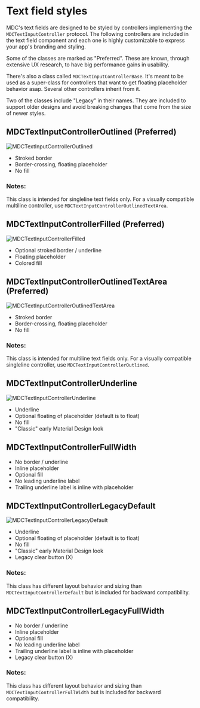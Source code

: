 #  Text field styles

MDC's text fields are designed to be styled by controllers implementing the `MDCTextInputController` protocol. The following controllers are included in the text field component and each one is highly customizable to express your app's branding and styling.

Some of the classes are marked as "Preferred". These are known, through extensive UX research, to have big performance gains in usability.

There's also a class called `MDCTextInputControllerBase`. It's meant to be used as a super-class for controllers that want to get floating placeholder behavior asap. Several other controllers inherit from it.

Two of the classes include "Legacy" in their names. They are included to support older designs and avoid breaking changes that come from the size of newer styles.

## MDCTextInputControllerOutlined (Preferred)

![MDCTextInputControllerOutlined](docs/assets/MDCTextInputControllerOutlined.gif)

- Stroked border
- Border-crossing, floating placeholder
- No fill

### Notes:
This class is intended for singleline text fields only. For a visually compatible multiline controller, use `MDCTextInputControllerOutlinedTextArea`.

## MDCTextInputControllerFilled (Preferred)

![MDCTextInputControllerFilled](docs/assets/MDCTextInputControllerFilled.gif)

- Optional stroked border / underline
- Floating placeholder
- Colored fill

## MDCTextInputControllerOutlinedTextArea (Preferred)

![MDCTextInputControllerOutlinedTextArea](docs/assets/MDCTextInputControllerOutlinedTextArea.gif)

- Stroked border
- Border-crossing, floating placeholder
- No fill

### Notes:
This class is intended for multiline text fields only. For a visually compatible singleline controller, use `MDCTextInputControllerOutlined`.

## MDCTextInputControllerUnderline

![MDCTextInputControllerUnderline](docs/assets/MDCTextInputControllerUnderline.gif)

- Underline
- Optional floating of placeholder (default is to float)
- No fill
- "Classic" early Material Design look

## MDCTextInputControllerFullWidth

- No border / underline
- Inline placeholder
- Optional fill
- No leading underline label
- Trailing underline label is inline with placeholder

## MDCTextInputControllerLegacyDefault

![MDCTextInputControllerLegacyDefault](docs/assets/MDCTextInputControllerLegacyDefault.gif)

- Underline
- Optional floating of placeholder (default is to float)
- No fill
- "Classic" early Material Design look
- Legacy clear button (X)

### Notes:
This class has different layout behavior and sizing than `MDCTextInputControllerDefault` but is included for backward compatibility.

## MDCTextInputControllerLegacyFullWidth

- No border / underline
- Inline placeholder
- Optional fill
- No leading underline label
- Trailing underline label is inline with placeholder
- Legacy clear button (X)

### Notes:
This class has different layout behavior and sizing than `MDCTextInputControllerFullWidth` but is included for backward compatibility.
